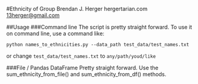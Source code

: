 #Ethnicity of Group
Brendan J. Herger
hergertarian.com
13herger@gmail.com

##Usage
###Command line
The script is pretty straight forward. To use it on command line, use a 
command like:

```
python names_to_ethnicities.py --data_path test_data/test_names.txt
```

or change ```test_data/test_names.txt``` to ```any/path/youd/like```

###File / Pandas DataFrame
Pretty straight forward. Use the sum_ethnicity_from_file() and
sum_ethnicity_from_df() methods.
